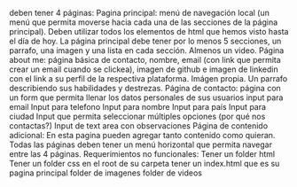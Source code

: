 deben tener 4 páginas:
Pagina principal:
    menú de navegación local (un menú que permita moverse hacia cada una de las secciones de la página principal).
    Deben utilizar todos los elementos de html que hemos visto hasta el día de hoy.
    La página principal debe tener por lo menos 5 secciones, un parrafo, una imagen y una lista en cada sección.
    Almenos un video.
Página about me:
    página básica de contacto, nombre, email (con link que permita crear un email cuando se clickea),
    imagen de github e imagen de linkedin con el link a su perfil de la respectiva plataforma.
    Imágen propia.
    Un parrafo describiendo sus habilidades y destrezas.
Página de contacto:
    página con un form que permita llenar los datos personales de sus usuarios
    input para email
    Input para telefono
    Input para nombre
    Input para país
    Input para ciudad
    Input que permita seleccionar múltiples opciones (por qué nos contactas?)
    Input de text area con observaciones
Página de contenido adicional:
    En esta pagina pueden agregar tanto contenido como quieran.
    Todas las páginas deben tener un menú horizontal que permita navegar entre las 4 páginas.
Requerimientos no funcionales:
    Tener un folder html
    Tener un folder css
    en el root de su carpeta tener un index.html que es su pagina principal
    folder de imagenes
    folder de videos
